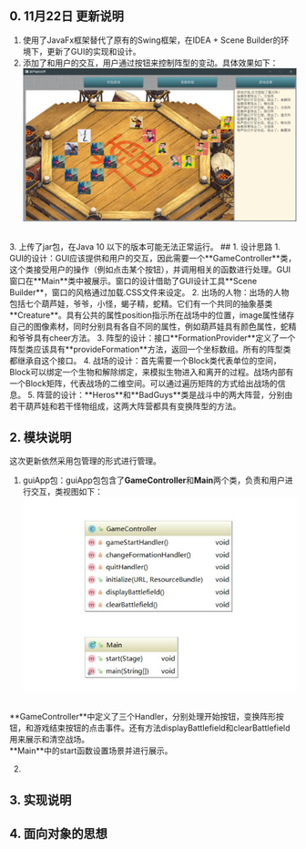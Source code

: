## 0. 11月22日 更新说明
1. 使用了JavaFx框架替代了原有的Swing框架，在IDEA + Scene Builder的环境下，更新了GUI的实现和设计。
2. 添加了和用户的交互，用户通过按钮来控制阵型的变动。具体效果如下：
![image](https://github.com/czhnju161220026/image/blob/master/res3v4.png?raw=true)
<br>
3. 上传了jar包，在Java 10 以下的版本可能无法正常运行。
## 1. 设计思路
1. GUI的设计：GUI应该提供和用户的交互，因此需要一个**GameController**类，这个类接受用户的操作（例如点击某个按钮），并调用相关的函数进行处理。GUI窗口在**Main**类中被展示。窗口的设计借助了GUI设计工具**Scene Builder**，窗口的风格通过加载.CSS文件来设定。
2. 出场的人物：出场的人物包括七个葫芦娃，爷爷，小怪，蝎子精，蛇精。它们有一个共同的抽象基类**Creature**。具有公共的属性position指示所在战场中的位置，image属性储存自己的图像素材，同时分别具有各自不同的属性，例如葫芦娃具有颜色属性，蛇精和爷爷具有cheer方法。
3. 阵型的设计：接口**FormationProvider**定义了一个阵型类应该具有**provideFormation**方法，返回一个坐标数组。所有的阵型类都继承自这个接口。
4. 战场的设计：首先需要一个Block类代表单位的空间，Block可以绑定一个生物和解除绑定，来模拟生物进入和离开的过程。战场内部有一个Block矩阵，代表战场的二维空间。可以通过遍历矩阵的方式给出战场的信息。
5. 阵营的设计：**Heros**和**BadGuys**类是战斗中的两大阵营，分别由若干葫芦娃和若干怪物组成，这两大阵营都具有变换阵型的方法。

## 2. 模块说明
这次更新依然采用包管理的形式进行管理。
1. guiApp包：guiApp包包含了**GameController**和**Main**两个类，负责和用户进行交互，类视图如下：
![image](https://github.com/czhnju161220026/image/blob/master/Gui.jpg?raw=true)
<br>
**GameController**中定义了三个Handler，分别处理开始按钮，变换阵形按钮，和游戏结束按钮的点击事件。还有方法displayBattlefield和clearBattlefield用来展示和清空战场。<br>
**Main**中的start函数设置场景并进行展示。

2. 
## 3. 实现说明
## 4. 面向对象的思想